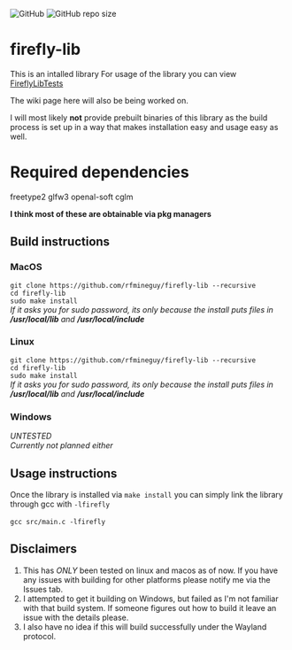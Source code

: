 ![GitHub](https://img.shields.io/github/license/rfmineguy/firefly-lib)
![GitHub repo size](https://img.shields.io/github/repo-size/rfmineguy/firefly-lib)

# firefly-lib
This is an intalled library
For usage of the library you can view [FireflyLibTests](https://github.com/rfmineguy/firefly-lib-tests)

The wiki page here will also be being worked on.

I will most likely **not** provide prebuilt binaries of this library as the build process is set up in a way that makes installation easy and usage easy as well.

# Required dependencies
freetype2
glfw3
openal-soft
cglm

**I think most of these are obtainable via pkg managers**

## Build instructions
### MacOS
`git clone https://github.com/rfmineguy/firefly-lib --recursive`<br>
`cd firefly-lib`<br>
`sudo make install`<br>
*If it asks you for sudo password, its only because the install puts files in **/usr/local/lib** and **/usr/local/include***

### Linux
`git clone https://github.com/rfmineguy/firefly-lib --recursive`<br>
`cd firefly-lib`<br>
`sudo make install`<br>
*If it asks you for sudo password, its only because the install puts files in **/usr/local/lib** and **/usr/local/include***

### Windows
*UNTESTED*<br>
*Currently not planned either*<br>

## Usage instructions
Once the library is installed via `make install` you can simply link the library through gcc with `-lfirefly` <br><br>
`gcc src/main.c -lfirefly`

## Disclaimers
1. This has *ONLY* been tested on linux and macos as of now. If you have any issues with building for other platforms please notify me via the Issues tab.
2. I attempted to get it building on Windows, but failed as I'm not familiar with that build system. If someone figures out how to build it leave an issue with the details please.
3. I also have no idea if this will build successfully under the Wayland protocol.
